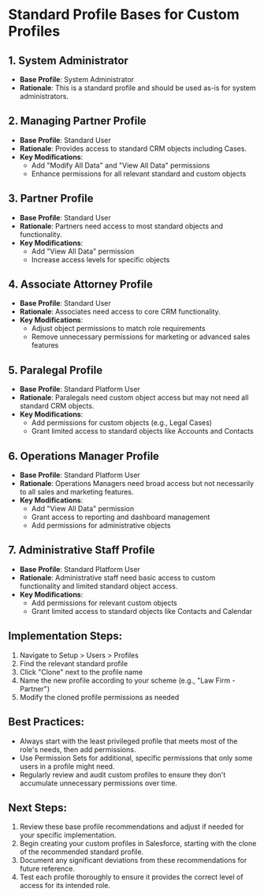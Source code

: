 # Standard Profile Bases for Custom Profiles

## 1. System Administrator
- **Base Profile**: System Administrator
- **Rationale**: This is a standard profile and should be used as-is for system administrators.

## 2. Managing Partner Profile

- **Base Profile**: Standard User
- **Rationale**: Provides access to standard CRM objects including Cases.
- **Key Modifications**:
  - Add "Modify All Data" and "View All Data" permissions
  - Enhance permissions for all relevant standard and custom objects

## 3. Partner Profile
- **Base Profile**: Standard User
- **Rationale**: Partners need access to most standard objects and functionality.
- **Key Modifications**:
  - Add "View All Data" permission
  - Increase access levels for specific objects

## 4. Associate Attorney Profile
- **Base Profile**: Standard User
- **Rationale**: Associates need access to core CRM functionality.
- **Key Modifications**:
  - Adjust object permissions to match role requirements
  - Remove unnecessary permissions for marketing or advanced sales features

## 5. Paralegal Profile
- **Base Profile**: Standard Platform User
- **Rationale**: Paralegals need custom object access but may not need all standard CRM objects.
- **Key Modifications**:
  - Add permissions for custom objects (e.g., Legal Cases)
  - Grant limited access to standard objects like Accounts and Contacts

## 6. Operations Manager Profile
- **Base Profile**: Standard Platform User
- **Rationale**: Operations Managers need broad access but not necessarily to all sales and marketing features.
- **Key Modifications**:
  - Add "View All Data" permission
  - Grant access to reporting and dashboard management
  - Add permissions for administrative objects

## 7. Administrative Staff Profile
- **Base Profile**: Standard Platform User
- **Rationale**: Administrative staff need basic access to custom functionality and limited standard object access.
- **Key Modifications**:
  - Add permissions for relevant custom objects
  - Grant limited access to standard objects like Contacts and Calendar

## Implementation Steps:
1. Navigate to Setup > Users > Profiles
2. Find the relevant standard profile
3. Click "Clone" next to the profile name
4. Name the new profile according to your scheme (e.g., "Law Firm - Partner")
5. Modify the cloned profile permissions as needed

## Best Practices:
- Always start with the least privileged profile that meets most of the role's needs, then add permissions.
- Use Permission Sets for additional, specific permissions that only some users in a profile might need.
- Regularly review and audit custom profiles to ensure they don't accumulate unnecessary permissions over time.

## Next Steps:
1. Review these base profile recommendations and adjust if needed for your specific implementation.
2. Begin creating your custom profiles in Salesforce, starting with the clone of the recommended standard profile.
3. Document any significant deviations from these recommendations for future reference.
4. Test each profile thoroughly to ensure it provides the correct level of access for its intended role.
